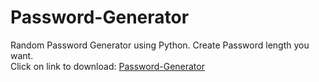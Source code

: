 # Password-Generator
Random Password Generator using Python.
Create Password length you want.
<br>
Click on link to download: <a href="https://pro-coder-aditya.github.io/Password-Generator/Password Generator.py">Password-Generator</a>
